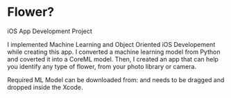 # Flower?
iOS App Development Project


I implemented Machine Learning and Object Oriented iOS Developement while creating this app. I converted a machine learning model from Python and coverted it into a CoreML model. Then, I created an app that can help you identify any type of flower, from your photo library or camera. 


Required ML Model can be downloaded from:      and needs to be dragged and dropped inside the Xcode.
